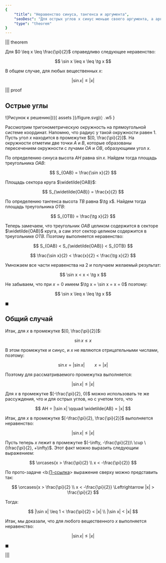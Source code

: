 ```yaml
---
{
    "title": "Неравенство синуса, тангенса и аргумента",
    "seoDesc": "Для острых углов x синус меньше своего аргумента, а аргумент меньше тангенса. Для любых углов x модуль синуса меньше модуля аргумента.",
    "type": "theorem"
}
---
```


||| theorem

Для $0 \leq x \leq \frac{\pi}{2}$ справедливо следующее неравенство:

$$ \sin x \leq x \leq \tg x $$

В общем случае, для любых вещественных $x$:

$$ |\sin x| \leq |x| $$

||| proof

## Острые углы

![Рисунок к решению]({{ assets }}/figure.svg){: .w5 }

Рассмотрим тригонометрическую окружность на прямоугольной системе координат. Напомню, что радиус у такой окружности равен $1$.
Пусть угол $x$ находится в промежутке $[0, \frac{\pi}{2}]$. На окружности отметим две точки $A$ и $B$, которые образованы пересечением окружности с лучами $OA$ и $OB$, образующими угол $x$.

По определению синуса высота $AH$ равна $\sin x$. Найдем тогда площадь треугольника $OAB$:

$$ S_{OAB} = \frac{\sin x}{2} $$

Площадь сектора круга $\widetilde{OAB}$:

$$ S_{\widetilde{OAB}} = \frac{x}{2} $$

По определению тангенса высота $TB$ равна $\tg x$. Найдем тогда площадь треугольника $OTB$:

$$ S_{OTB} = \frac{\tg x}{2} $$

Теперь замечаем, что треугольник $OAB$ целиком содержится в секторе $\widetilde{OAB}$ круга, а сам этот сектор целиком содержится в треугольнике $OTB$.
Поэтому выполняется неравенство:

$$ S_{OAB} < S_{\widetilde{OAB}} < S_{OTB} $$

$$ \frac{\sin x}{2} < \frac{x}{2} < \frac{\tg x}{2} $$

Умножаем все части неравенства на $2$ и получаем желаемый результат:

$$ \sin x < x < \tg x $$

Не забываем, что при $x=0$ имеем $\tg x = \sin x = x = 0$ поэтому:

$$ \sin x \leq x \leq \tg x $$

$\blacksquare$

## Общий случай

Итак, для $x$ в промежутке $[0, \frac{\pi}{2}]$:

$$ \sin x \leq x $$

В этом промежутке и синус, и $x$ не являются отрицательными числами, поэтому:

$$ \sin x = |\sin x| \qquad x = |x| $$

Поэтому для рассматриваемого промежутка выполняется:

$$ |\sin x| \leq |x| $$

Для $x$ в промежутке $[-\frac{\pi}{2}, 0)$ можно использовать те же рассуждения, что и для острых углов, но с учетом того, что

$$ AH = |\sin x| \qquad \widetilde{AB} = |x| $$

Итак, для $x$ в промежутке $[-\frac{\pi}{2}, \frac{\pi}{2}]$ выполняется неравенство:

$$ |\sin x| \leq |x| $$

Пусть теперь $x$ лежит в промежутке $(-\infty, -\frac{\pi}{2})\ \cup \ (\frac{\pi}{2}, +\infty)$. Этот факт можно выразить следующим выражением:

$$ \orcases{x > \frac{\pi}{2} \\ x < -\frac{\pi}{2}} $$

По прото-задаче <b:[П-ссылка](advanced/proto/common/simple-abs)> выражение сверху можно представить так:

$$ \orcases{x > \frac{\pi}{2} \\ x < -\frac{\pi}{2}} \Leftrightarrow |x| > \frac{\pi}{2} $$

Тогда:

$$ |\sin x| \leq 1 < \frac{\pi}{2} < |x| \\ |\sin x| < |x| $$

Итак, мы доказали, что для любого вещественного $x$ выполняется неравенство:

$$ |\sin x| \leq |x| $$

$\blacksquare$

|||